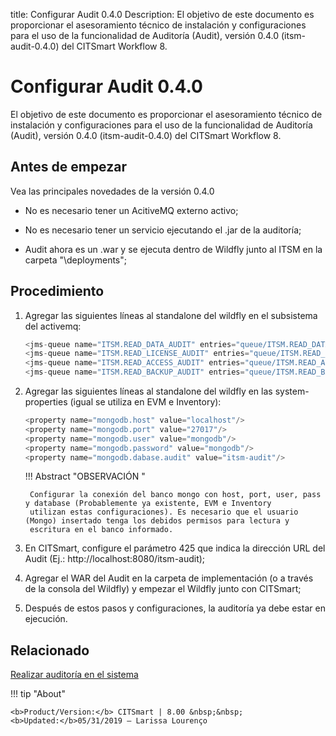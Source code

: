title: Configurar Audit 0.4.0
Description: El objetivo de este documento es proporcionar el asesoramiento técnico de instalación y configuraciones para el uso de la funcionalidad de Auditoría (Audit), versión 0.4.0 (itsm-audit-0.4.0) del CITSmart Workflow 8.
# Configurar Audit 0.4.0

El objetivo de este documento es proporcionar el asesoramiento técnico de instalación y configuraciones para el uso de la funcionalidad de Auditoría (Audit), versión 0.4.0 (itsm-audit-0.4.0) del CITSmart Workflow 8.

Antes de empezar 
-----------------

Vea las principales novedades de la versión 0.4.0

 - No es necesario tener un AcitiveMQ externo activo;
 
 - No es necesario tener un servicio ejecutando el .jar de la auditoría;
 
 - Audit ahora es un .war y se ejecuta dentro de Wildfly junto al ITSM en la carpeta "\deployments";
 
Procedimiento
--------------

1. Agregar las siguientes líneas al standalone del wildfly en el subsistema del activemq:

    ```java
    <jms-queue name="ITSM.READ_DATA_AUDIT" entries="queue/ITSM.READ_DATA_AUDIT java:jboss/exported/jms/queue/queue/ITSM.READ_DATA_AUDIT"/>
    <jms-queue name="ITSM.READ_LICENSE_AUDIT" entries="queue/ITSM.READ_LICENSE_AUDIT java:jboss/exported/jms/queue/queue/ITSM.READ_LICENSE_AUDIT"/>
    <jms-queue name="ITSM.READ_ACCESS_AUDIT" entries="queue/ITSM.READ_ACCESS_AUDIT java:jboss/exported/jms/queue/queue/ITSM.READ_ACCESS_AUDIT"/>
    <jms-queue name="ITSM.READ_BACKUP_AUDIT" entries="queue/ITSM.READ_BACKUP_AUDIT java:jboss/exported/jms/queue/queue/ITSM.READ_BACKUP_AUDIT"/>
    ```

2. Agregar las siguientes líneas al standalone del wildfly en las system-properties (igual se utiliza en EVM e Inventory):  

    ```java
    <property name="mongodb.host" value="localhost"/>
    <property name="mongodb.port" value="27017"/>
    <property name="mongodb.user" value="mongodb"/>
    <property name="mongodb.password" value="mongodb"/>
    <property name="mongodb.dabase.audit" value="itsm-audit"/>
    ```
     
    !!! Abstract "OBSERVACIÓN "
    
        Configurar la conexión del banco mongo con host, port, user, pass y database (Probablemente ya existente, EVM e Inventory 
        utilizan estas configuraciones). Es necesario que el usuario (Mongo) insertado tenga los debidos permisos para lectura y 
        escritura en el banco informado.  
 
3. En CITSmart, configure el parámetro 425 que indica la dirección URL del Audit (Ej.: http://localhost:8080/itsm-audit);

4. Agregar el WAR del Audit en la carpeta de implementación (o a través de la consola del Wildfly) y empezar el Wildfly junto con 
CITSmart;

5. Después de estos pasos y configuraciones, la auditoría ya debe estar en ejecución.

Relacionado
-------------

[Realizar auditoría en el sistema](/es-es/citsmart-platform-9/platform-administration/logs-and-auditing/system-audit.html)

!!! tip "About"

    <b>Product/Version:</b> CITSmart | 8.00 &nbsp;&nbsp;
    <b>Updated:</b>05/31/2019 – Larissa Lourenço
